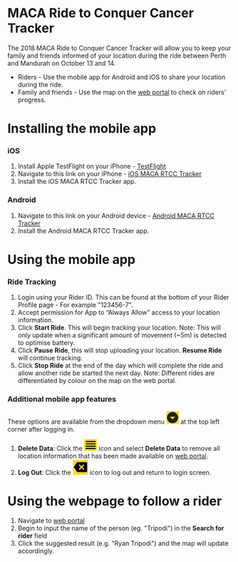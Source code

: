 # MACA Ride to Conquer Cancer Tracker

The 2018 MACA Ride to Conquer Cancer Tracker will allow you to keep your family and friends informed of your location during the ride between Perth and Mandurah on October 13 and 14.
- Riders - Use the mobile app for Android and iOS to share your location during the ride.
- Family and friends - Use the map on the [web portal](https://cheermeon.com.au/) to check on riders' progress.

# Installing the mobile app
### iOS
1. Install Apple TestFlight on your iPhone - [TestFlight](https://itunes.apple.com/au/app/testflight/id899247664?mt=8)
2. Navigate to this link on your iPhone - [iOS MACA RTCC Tracker](https://testflight.apple.com/join/i0LF6KyZ)
3. Install the iOS MACA RTCC Tracker app.

### Android
1. Navigate to this link on your Android device - [Android MACA RTCC Tracker](https://play.google.com/store/apps/details?id=com.rtripodi.macartcctracker)
2. Install the Android MACA RTCC Tracker app.

# Using the mobile app
### Ride Tracking
1. Login using your Rider ID. This can be found at the bottom of your Rider Profile page - For example "123456-7".
2. Accept permission for App to “Always Allow” access to your location information.
3. Click **Start Ride**. This will begin tracking your location.
Note: This will only update when a significant amount of movement (~5m) is detected to optimise battery.
4. Click **Pause Ride**, this will stop uploading your location. **Resume Ride** will continue tracking.
5. Click **Stop Ride** at the end of the day which will complete the ride and allow another ride be started the next day.
Note: Different rides are differentiated by colour on the map on the web portal.

### Additional mobile app features
These options are available from the dropdown menu ![alt text](https://github.com/rtripod/rtripod.github.io/raw/master/Dropdown.png "Dropdown Icon") at the top left corner after logging in.
1. **Delete Data**: Click the ![alt text](https://github.com/rtripod/rtripod.github.io/raw/master/Information.png "Information Icon") icon and select **Delete Data** to remove all location information that has been made available on [web portal](https://cheermeon.com.au/).
2. **Log Out**: Click the ![alt text](https://github.com/rtripod/rtripod.github.io/raw/master/Logout.png "Log Out Icon") icon to log out and return to login screen. 

# Using the webpage to follow a rider
1. Navigate to [web portal](https://cheermeon.com.au/)
2. Begin to input the name of the person (eg. "Tripodi") in the **Search for rider** field
3. Click the suggested result (e.g. "Ryan Tripodi") and the map will update accordingly.
